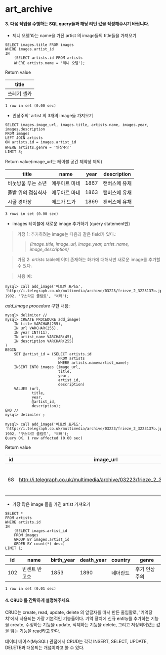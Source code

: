 # art_archive
 
#### 3. 다음 작업을 수행하는 SQL query들과 해당 리턴 값을 작성해주시기 바랍니다.

+ 제니 오델’라는 name을 가진 artist 의 image들의 title들을 가져오기
```
SELECT images.title FROM images
WHERE images.artist_id
IN
    (SELECT artists.id FROM artists
    WHERE artists.name = '제니 오델');
```

Return value

| title            |
|------------------|
| 쓰레기 셀카      |

`1 row in set (0.00 sec)`

+ 인상주의' artist 의 3개의 image들 가져오기
```
SELECT images.image_url, images.title, artists.name, images.year, images.description 
FROM images 
LEFT JOIN artists 
ON artists.id = images.artist_id
WHERE artists.genre = '인상주의'
LIMIT 3;
```

Return value(image_url는 테이블 공간 제약상 제외)

| title                      | name                | year | description         |
|----------------------------|---------------------|------|---------------------|
| 비눗방울 부는 소년         | 에두아르 마네       | 1867 | 캔버스에 유채       |
| 풀밭 위의 점심식사         | 에두아르 마네       | 1863 | 캔버스에 유채       |
| 시골 경마장                | 에드가 드가         | 1869 | 캔버스에 유채       |

`3 rows in set (0.00 sec)`

+ images 테이블에 새로운 image 추가하기 (query statement만)

> 가정 1: 추가하려는 image는 다음과 같은 field가 있다.: 
> > *(image_title, image_url, image_year, artist_name, image_description)*

> 가정 2: *artists* table에 이미 존재하는 화가에 대해서만 새로운 image를 추가할 수 있다.

> 사용 예: 
```
mysql> call add_image('베토벤 프리즈', 'http://i.telegraph.co.uk/multimedia/archive/03223/frieze_2_3223137b.jpg', 1902, '구스타프 클림트', '벽화');
```

*add_image procedure* 구현 내용:

```
mysql> delimiter //
mysql> CREATE PROCEDURE add_image(
    IN title VARCHAR(255), 
    IN url VARCHAR(255), 
    IN year INT(11), 
    IN artist_name VARCHAR(45), 
    IN description VARCHAR(255)
)
BEGIN
    SET @artist_id = (SELECT artists.id 
                        FROM artists 
                        WHERE artists.name=artist_name);
    INSERT INTO images (image_url, 
                        title, 
                        year, 
                        artist_id, 
                        description)
    VALUES (url, 
            title, 
            year, 
            @artist_id, 
            description);
END //
mysql> delimiter ;
```

```
mysql> call add_image('베토벤 프리즈', 'http://i.telegraph.co.uk/multimedia/archive/03223/frieze_2_3223137b.jpg', 1902, '구스타프 클림트', '벽화');
Query OK, 1 row affected (0.00 sec)
```

Return value

| id | image_url                                                               | title               | year | artist_id | description |
|----|-------------------------------------------------------------------------|---------------------|------|-----------|-------------|
| 68 | http://i.telegraph.co.uk/multimedia/archive/03223/frieze_2_3223137b.jpg | 베토벤 프리즈       | 1902 |       149 | 벽화        |


+ 가장 많은 image 들을 가진 artist 가져오기
```
SELECT *
FROM artists
WHERE artists.id 
IN 
    (SELECT images.artist_id
    FROM images 
    GROUP BY images.artist_id
    ORDER BY count(*) desc) 
LIMIT 1;
```

| id  | name                 | birth_year | death_year | country      | genre               |
|-----|----------------------|------------|------------|--------------|---------------------|
| 102 | 빈센트 반 고흐       |       1853 |       1890 | 네더란드     | 후기 인상주의       |

`1 row in set (0.01 sec)`

#### 4. CRUD 를 간략하게 설명해주세요
CRUD는 create, read, update, delete 의 앞글자를 따서 만든 줄임말로, '기억장치'에서 사용되는 가장 기본적인 기능들이다. 
기억 장치에 신규 entity를 추가하는 기능을 create, 
수정하는 기능을 update, 
삭제하는 기능을 delete, 
그리고 저장되어있는 값을 읽는 기능을 read라고 한다. 

데이터 베이스(MySQL) 관점에서 CRUD는 각각 INSERT, SELECT, UPDATE, DELETE과 대응되는 개념이라고 볼 수 있다.
